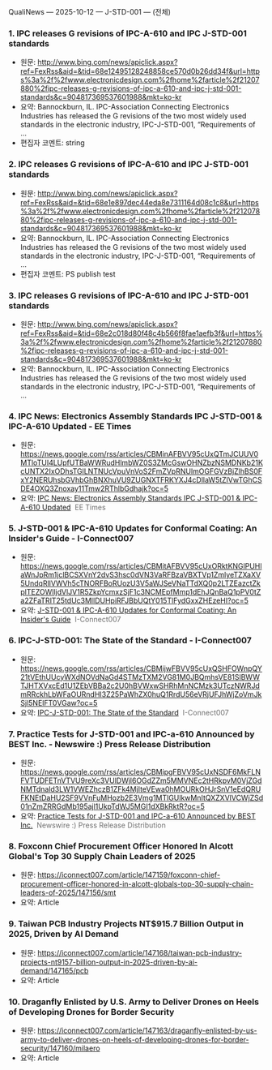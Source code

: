 QualiNews — 2025-10-12 — J-STD-001 — (전체)

### 1. IPC releases G revisions of IPC-A-610 and IPC J-STD-001 standards
- 원문: http://www.bing.com/news/apiclick.aspx?ref=FexRss&aid=&tid=68e12495128248858ce570d0b26dd34f&url=https%3a%2f%2fwww.electronicdesign.com%2fhome%2farticle%2f21207880%2fipc-releases-g-revisions-of-ipc-a-610-and-ipc-j-std-001-standards&c=904817369537601988&mkt=ko-kr
- 요약: Bannockburn, IL. IPC-Association Connecting Electronics Industries has released the G revisions of the two most widely used standards in the electronic industry, IPC-J-STD-001, “Requirements of ...
- 편집자 코멘트: string

### 2. IPC releases G revisions of IPC-A-610 and IPC J-STD-001 standards
- 원문: http://www.bing.com/news/apiclick.aspx?ref=FexRss&aid=&tid=68e1e897dec44eda8e7311164d08c1c8&url=https%3a%2f%2fwww.electronicdesign.com%2fhome%2farticle%2f21207880%2fipc-releases-g-revisions-of-ipc-a-610-and-ipc-j-std-001-standards&c=904817369537601988&mkt=ko-kr
- 요약: Bannockburn, IL. IPC-Association Connecting Electronics Industries has released the G revisions of the two most widely used standards in the electronic industry, IPC-J-STD-001, “Requirements of ...
- 편집자 코멘트: PS publish test

### 3. IPC releases G revisions of IPC-A-610 and IPC J-STD-001 standards
- 원문: http://www.bing.com/news/apiclick.aspx?ref=FexRss&aid=&tid=68e2c018d80f48c4b566f8fae1aefb3f&url=https%3a%2f%2fwww.electronicdesign.com%2fhome%2farticle%2f21207880%2fipc-releases-g-revisions-of-ipc-a-610-and-ipc-j-std-001-standards&c=904817369537601988&mkt=ko-kr
- 요약: Bannockburn, IL. IPC-Association Connecting Electronics Industries has released the G revisions of the two most widely used standards in the electronic industry, IPC-J-STD-001, “Requirements of ...

### 4. IPC News: Electronics Assembly Standards IPC J-STD-001 & IPC-A-610 Updated - EE Times
- 원문: https://news.google.com/rss/articles/CBMinAFBVV95cUxQTmJCUUV0MTloTUI4LUpfUTBaWWRudHlmbWZ0S3ZMcGswOHNZbzNSMDNKb21KcUNTX2IxODhsTGlLNTNUcVpuVnVoS2FmZVpRNUlmOGFGVzBjZlhBS0FxY2NERUhsbGVhbGhBNXhuVU9ZUGNXTFRKYXJ4cDllaW5tZlVwTGhCSDE4OXQ3Znoxay11Tmw2RThlbGdhajk?oc=5
- 요약: <a href="https://news.google.com/rss/articles/CBMinAFBVV95cUxQTmJCUUV0MTloTUI4LUpfUTBaWWRudHlmbWZ0S3ZMcGswOHNZbzNSMDNKb21KcUNTX2IxODhsTGlLNTNUcVpuVnVoS2FmZVpRNUlmOGFGVzBjZlhBS0FxY2NERUhsbGVhbGhBNXhuVU9ZUGNXTFRKYXJ4cDllaW5tZlVwTGhCSDE4OXQ3Znoxay11Tmw2RThlbGdhajk?oc=5" target="_blank">IPC News: Electronics Assembly Standards IPC J-STD-001 & IPC-A-610 Updated</a>&nbsp;&nbsp;<font color="#6f6f6f">EE Times</font>

### 5. J-STD-001 & IPC-A-610 Updates for Conformal Coating: An Insider's Guide - I-Connect007
- 원문: https://news.google.com/rss/articles/CBMitAFBVV95cUxORktKNGlPUHlaWnJpRm1jclBCSXVnY2dvS3hsc0dVN3VaRFBzaVBXTVp1ZmlyeTZXaXV5UndqRllVWVh5cTNORFBoRUozU3V5aWJSeVNaTTdXQ0p2LTZEazctZkplTEZOWlljdVlJV1R5ZkpYcmxzSjF1c3NCMEpfMmp1dEhJQnBaQ1pPV0tZa2ZFaTRlT25tdUc3MllDUHpiRFJBbUQtY015TlFydGxxZHEzeHI?oc=5
- 요약: <a href="https://news.google.com/rss/articles/CBMitAFBVV95cUxORktKNGlPUHlaWnJpRm1jclBCSXVnY2dvS3hsc0dVN3VaRFBzaVBXTVp1ZmlyeTZXaXV5UndqRllVWVh5cTNORFBoRUozU3V5aWJSeVNaTTdXQ0p2LTZEazctZkplTEZOWlljdVlJV1R5ZkpYcmxzSjF1c3NCMEpfMmp1dEhJQnBaQ1pPV0tZa2ZFaTRlT25tdUc3MllDUHpiRFJBbUQtY015TlFydGxxZHEzeHI?oc=5" target="_blank">J-STD-001 & IPC-A-610 Updates for Conformal Coating: An Insider's Guide</a>&nbsp;&nbsp;<font color="#6f6f6f">I-Connect007</font>

### 6. IPC-J-STD-001: The State of the Standard - I-Connect007
- 원문: https://news.google.com/rss/articles/CBMijwFBVV95cUxQSHFOWnpQY21tVEthUUcyWXdNOVdNaGd4STMzTXM2VG81M0JBQmhsVE81SlBWWTJHTXVxcEd1U1ZEbVBBa2c2U0hBVWxwSHRhMnNCMzk3UTczNWRJdmRRckhLbWFaOURndHI3Z25PaWhZX0huQ1RrdU56eVRjUFJhWjZoVmJkSjl5NElFT0VGaw?oc=5
- 요약: <a href="https://news.google.com/rss/articles/CBMijwFBVV95cUxQSHFOWnpQY21tVEthUUcyWXdNOVdNaGd4STMzTXM2VG81M0JBQmhsVE81SlBWWTJHTXVxcEd1U1ZEbVBBa2c2U0hBVWxwSHRhMnNCMzk3UTczNWRJdmRRckhLbWFaOURndHI3Z25PaWhZX0huQ1RrdU56eVRjUFJhWjZoVmJkSjl5NElFT0VGaw?oc=5" target="_blank">IPC-J-STD-001: The State of the Standard</a>&nbsp;&nbsp;<font color="#6f6f6f">I-Connect007</font>

### 7. Practice Tests for J-STD-001 and IPC-a-610 Announced by BEST Inc. - Newswire :) Press Release Distribution
- 원문: https://news.google.com/rss/articles/CBMipgFBVV95cUxNSDF6MkFLNFVTUDFETnVTVU9reXc3VUlDWjl6OGdZZm5MMVNEc2tHRkpvM0VjZGdNMTdnald3LW1VWEZhczB1ZFk4MjIteVEwa0hMOURkOHJrSnV1eEdQRUFKNEtDaHU2SF9VVnFuMHozb2E3Vmg1MTlGUlkwMnItQXZXVlVCWjZSd01nZmZRRGdMb195ajl1UkpTdWJ5MGI1dXBkRktR?oc=5
- 요약: <a href="https://news.google.com/rss/articles/CBMipgFBVV95cUxNSDF6MkFLNFVTUDFETnVTVU9reXc3VUlDWjl6OGdZZm5MMVNEc2tHRkpvM0VjZGdNMTdnald3LW1VWEZhczB1ZFk4MjIteVEwa0hMOURkOHJrSnV1eEdQRUFKNEtDaHU2SF9VVnFuMHozb2E3Vmg1MTlGUlkwMnItQXZXVlVCWjZSd01nZmZRRGdMb195ajl1UkpTdWJ5MGI1dXBkRktR?oc=5" target="_blank">Practice Tests for J-STD-001 and IPC-a-610 Announced by BEST Inc.</a>&nbsp;&nbsp;<font color="#6f6f6f">Newswire :) Press Release Distribution</font>

### 8. Foxconn Chief Procurement Officer Honored In Alcott Global's Top 30 Supply Chain Leaders of 2025
- 원문: https://iconnect007.com/article/147159/foxconn-chief-procurement-officer-honored-in-alcott-globals-top-30-supply-chain-leaders-of-2025/147156/smt
- 요약: Article

### 9. Taiwan PCB Industry Projects NT$915.7 Billion Output in 2025, Driven by AI Demand
- 원문: https://iconnect007.com/article/147168/taiwan-pcb-industry-projects-nt9157-billion-output-in-2025-driven-by-ai-demand/147165/pcb
- 요약: Article

### 10. Draganfly Enlisted by U.S. Army to Deliver Drones on Heels of Developing Drones for Border Security
- 원문: https://iconnect007.com/article/147163/draganfly-enlisted-by-us-army-to-deliver-drones-on-heels-of-developing-drones-for-border-security/147160/milaero
- 요약: Article
